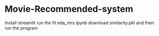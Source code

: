 # Movie-Recommended-system
Install streamlit 
run the fil eda_mrs.ipynb
download similarity.pkl
and then run the program
